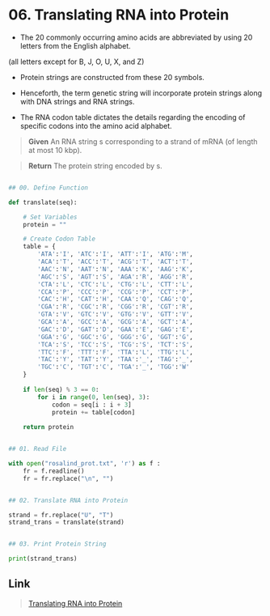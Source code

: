 # 06. Translating RNA into Protein

* The 20 commonly occurring amino acids are abbreviated by using 20 letters from the English alphabet.

 (all letters except for B, J, O, U, X, and Z) 

* Protein strings are constructed from these 20 symbols. 

* Henceforth, the term genetic string will incorporate protein strings along with DNA strings and RNA strings.

* The RNA codon table dictates the details regarding the encoding of specific codons into the amino acid alphabet.


> **Given**
> An RNA string s corresponding to a strand of mRNA (of length at most 10 kbp).

> **Return**
> The protein string encoded by s.
 
```python

## 00. Define Function

def translate(seq):  

    # Set Variables
    protein = ""

    # Create Codon Table
    table = { 
        'ATA':'I', 'ATC':'I', 'ATT':'I', 'ATG':'M', 
        'ACA':'T', 'ACC':'T', 'ACG':'T', 'ACT':'T', 
        'AAC':'N', 'AAT':'N', 'AAA':'K', 'AAG':'K', 
        'AGC':'S', 'AGT':'S', 'AGA':'R', 'AGG':'R',                  
        'CTA':'L', 'CTC':'L', 'CTG':'L', 'CTT':'L', 
        'CCA':'P', 'CCC':'P', 'CCG':'P', 'CCT':'P', 
        'CAC':'H', 'CAT':'H', 'CAA':'Q', 'CAG':'Q', 
        'CGA':'R', 'CGC':'R', 'CGG':'R', 'CGT':'R', 
        'GTA':'V', 'GTC':'V', 'GTG':'V', 'GTT':'V', 
        'GCA':'A', 'GCC':'A', 'GCG':'A', 'GCT':'A', 
        'GAC':'D', 'GAT':'D', 'GAA':'E', 'GAG':'E', 
        'GGA':'G', 'GGC':'G', 'GGG':'G', 'GGT':'G', 
        'TCA':'S', 'TCC':'S', 'TCG':'S', 'TCT':'S', 
        'TTC':'F', 'TTT':'F', 'TTA':'L', 'TTG':'L', 
        'TAC':'Y', 'TAT':'Y', 'TAA':'_', 'TAG':'_', 
        'TGC':'C', 'TGT':'C', 'TGA':'_', 'TGG':'W'
    }
    
    if len(seq) % 3 == 0: 
        for i in range(0, len(seq), 3): 
            codon = seq[i : i + 3] 
            protein += table[codon] 
            
    return protein


## 01. Read File

with open("rosalind_prot.txt", 'r') as f :
    fr = f.readline()
    fr = fr.replace("\n", "")


## 02. Translate RNA into Protein

strand = fr.replace("U", "T")
strand_trans = translate(strand)


## 03. Print Protein String

print(strand_trans)

```


## Link

> [Translating RNA into Protein](http://rosalind.info/problems/prot/)
